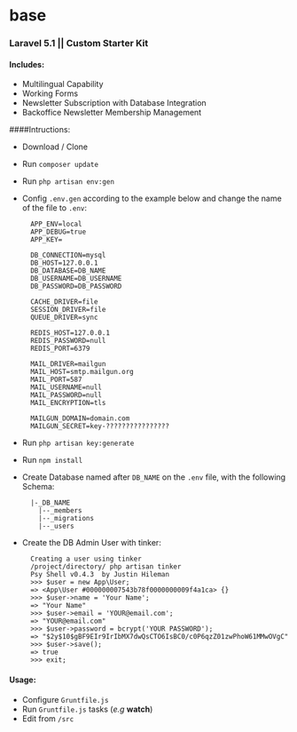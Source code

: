 # base
### Laravel 5.1 || Custom Starter Kit

#### Includes:
* Multilingual Capability
* Working Forms
* Newsletter Subscription with Database Integration
* Backoffice Newsletter Membership Management

####Intructions:
* Download / Clone
* Run `composer update`
* Run `php artisan env:gen`
* Config `.env.gen` according to the example below and change the name of the file to `.env`:
	
		APP_ENV=local
		APP_DEBUG=true 
		APP_KEY=
		 
		DB_CONNECTION=mysql 
		DB_HOST=127.0.0.1 
		DB_DATABASE=DB_NAME 
		DB_USERNAME=DB_USERNAME
		DB_PASSWORD=DB_PASSWORD
		 
		CACHE_DRIVER=file
		SESSION_DRIVER=file
		QUEUE_DRIVER=sync
		 
		REDIS_HOST=127.0.0.1
		REDIS_PASSWORD=null
		REDIS_PORT=6379
		 
		MAIL_DRIVER=mailgun
		MAIL_HOST=smtp.mailgun.org
		MAIL_PORT=587
		MAIL_USERNAME=null
		MAIL_PASSWORD=null
		MAIL_ENCRYPTION=tls
		 
		MAILGUN_DOMAIN=domain.com
		MAILGUN_SECRET=key-????????????????
		
* Run `php artisan key:generate`
* Run `npm install`
* Create Database named after  `DB_NAME` on the `.env` file, with the following Schema:
	 
		|-_DB_NAME
		  |--_members
		  |--_migrations
		  |--_users
		
* Create the DB Admin User with tinker:
	
		Creating a user using tinker
		/project/directory/ php artisan tinker
		Psy Shell v0.4.3  by Justin Hileman
		>>> $user = new App\User;
		=> <App\User #000000007543b78f0000000009f4a1ca> {}
		>>> $user->name = 'Your Name';
		=> "Your Name"
		>>> $user->email = 'YOUR@email.com';
		=> "YOUR@email.com"
		>>> $user->password = bcrypt('YOUR PASSWORD');
		=> "$2y$10$gBF9EIr9IrIbMX7dwQsCTO6IsBC0/c0P6qzZ01zwPhoW61MMwOVgC"
		>>> $user->save();
		=> true
		>>> exit;

#### Usage:
* Configure `Gruntfile.js`
* Run `Gruntfile.js` tasks (_e.g_ __watch__)
* Edit from `/src`